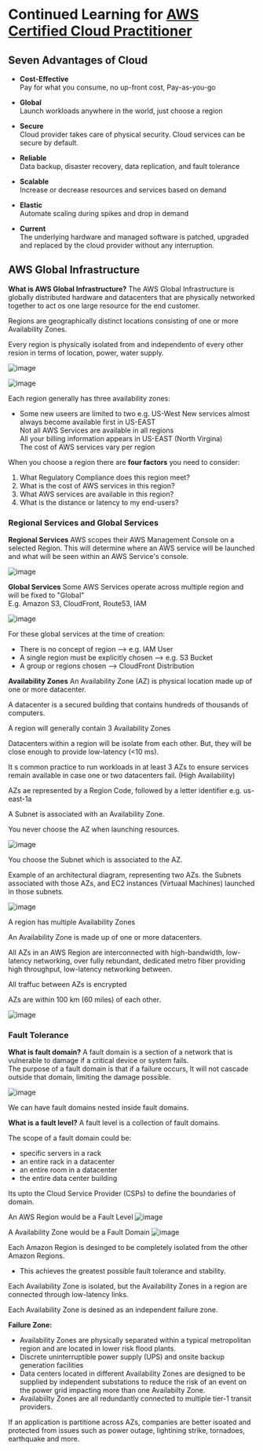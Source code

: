 # Continued Learning for [AWS Certified Cloud Practitioner](https://www.youtube.com/watch?v=SOTamWNgDKc)

## Seven Advantages of Cloud
- **Cost-Effective** <br/>
  Pay for what you consume, no up-front cost, Pay-as-you-go
  
- **Global** <br/>
  Launch workloads anywhere in the world, just choose a region
  
- **Secure** <br/>
  Cloud provider takes care of physical security. Cloud services can be secure by default.
  
- **Reliable** <br/>
  Data backup, disaster recovery, data replication, and fault tolerance
  
- **Scalable** <br/>
  Increase or decrease resources and services based on demand
  
- **Elastic** <br/>
  Automate scaling during spikes and drop in demand
  
- **Current** <br/>
  The underlying hardware and managed software is patched, upgraded and replaced by the cloud provider without any interruption.
  
## AWS Global Infrastructure
**What is AWS Global Infrastructure?**
The AWS Global Infrastructure is globally distributed hardware and datacenters that are physically networked together to act os one large resource for the end customer.

Regions are geographically distinct locations consisting of one or more Availability Zones.

Every region is physically isolated from and independento of every other resion in terms of location, power, water supply.

![image](https://user-images.githubusercontent.com/74575612/152508632-47e576bc-bab7-461d-baa9-d5848f6acb15.png)

![image](https://user-images.githubusercontent.com/74575612/152508728-ee8a89bc-93d7-4cbf-bdf3-46ff2d7e6d97.png)


Each region generally has three availability zones:
- Some new useers are limited to two e.g. US-West
New services almost always become available first in US-EAST <br/>
Not all AWS Services are available in all regions <br/>
All your billing information appears in US-EAST (North Virgina) <br/>
The cost of AWS services vary per region <br/>

When you choose a region there are **four factors** you need to consider:
1. What Regulatory Compliance does this region meet?
2. What is the cost of AWS services in this region?
3. What AWS services are available in this region?
4. What is the distance or latency to my end-users?

### Regional Services and Global Services

**Regional Services**
AWS scopes their AWS Management Console on a selected Region.
This will determine where an AWS service will be launched and what will be seen within an AWS Service's console.

![image](https://user-images.githubusercontent.com/74575612/152510278-55b2e709-ed14-4bf0-8407-65f9cc6c9846.png)

**Global Services**
Some AWS Services operate across multiple region and will be fixed to "Global" <br/>
E.g. Amazon S3, CloudFront, Route53, IAM

![image](https://user-images.githubusercontent.com/74575612/152510177-b94080ce-94a4-4e1e-84a0-d134dcdddc80.png)

For these global services at the time of creation:
- There is no concept of region --> e.g. IAM User
- A single region must be explicitly chosen --> e.g. S3 Bucket
- A group or regions chosen --> CloudFront Distribution

**Availability Zones**
An Availability Zone (AZ) is physical location made up of one or more datacenter.

A datacenter is a secured building that contains hundreds of thousands of computers.

A region will generally contain 3 Availability Zones

Datacenters within a region will be isolate from each other. But, they will be close enough to provide low-latency (<10 ms). <br/>

It s common practice to run workloads in at least 3 AZs to ensure services remain available in case one or two datacenters fail. (High Availability)

AZs ae represented by a Region Code, followed by a letter identifier e.g. us-east-1a

A Subnet is associated with an Availability Zone.

You never choose the AZ when launching resources. <br/>

![image](https://user-images.githubusercontent.com/74575612/152550148-93aadb21-719a-4b61-8220-9c7883070dc6.png)

You choose the Subnet which is associated to the AZ.

Example of an architectural diagram, representing two AZs. the Subnets associated with those AZs, and EC2 instances (Virtuaal Machines) launched in those subnets.

![image](https://user-images.githubusercontent.com/74575612/152550437-dc4421b6-491d-47f5-9a05-e26d13e3c21e.png)

A region has multiple Availability Zones

An Availability Zone is made up of one or more datacenters.

All AZs in an AWS Region are interconnected with high-bandwidth, low-latency networking, over fully rebundant, dedicated metro fiber providing high throughput, low-latency networking between.

All traffuc between AZs is encrypted

AZs are within 100 km (60 miles) of each other.

![image](https://user-images.githubusercontent.com/74575612/152551257-59c26ba2-e130-4963-bc72-cb94d6614c1e.png)

### Fault Tolerance
**What is fault domain?**
A fault domain is a section of a network that is vulnerable to damage if a critical device or system fails. <br/>
The purpose of a fault domain is that if a failure occurs, It will not cascade outside that domain, limiting the damage possible.

![image](https://user-images.githubusercontent.com/74575612/152552073-f6c998d7-9187-40d9-a57e-a99ab3eb3936.png)

We can have fault domains nested inside fault domains.

**What is a fault level?**
A fault level is a collection of fault domains.

The scope of a fault domain could be:
- specific servers in a rack
- an entire rack in a datacenter
- an entire room in a datacenter
- the entire data center building

Its upto the Cloud Service Provider (CSPs) to define the boundaries of domain.

An AWS Region would be a Fault Level
![image](https://user-images.githubusercontent.com/74575612/152552544-b6da2d5a-c69d-4b72-b3c3-6d2359ac6f54.png)

A Availability Zone would be a Fault Domain
![image](https://user-images.githubusercontent.com/74575612/152552596-9b2b7ff8-4dd0-4e1a-ac0b-cc0d7fbd3f81.png)

Each Amazon Region is desinged to be completely isolated from the other Amazon Regions.
- This achieves the greatest possible fault tolerance and stability.

Each Availability Zone is isolated, but the Availability Zones in a region are connected through low-latency links.

Each Availability Zone is desined as an independent failure zone.

**Failure Zone:**
- Availability Zones are physically separated within a typical metropolitan region and are located in lower risk flood plants.
- Discrete uninterruptible power supply (UPS) and onsite backup generation facilities
- Data centers located in different Availability Zones are designed to be supplied by independent substations to reduce the risk of an event on the power grid impacting more than one Availabilty Zone.
- Availabiilty Zones are all redundantly connected to multiple tier-1 transit providers.

If an application is partitione across AZs, companies are better isoated and protected from issues such as power outage, lightining strike, tornadoes, earthquake and more.


